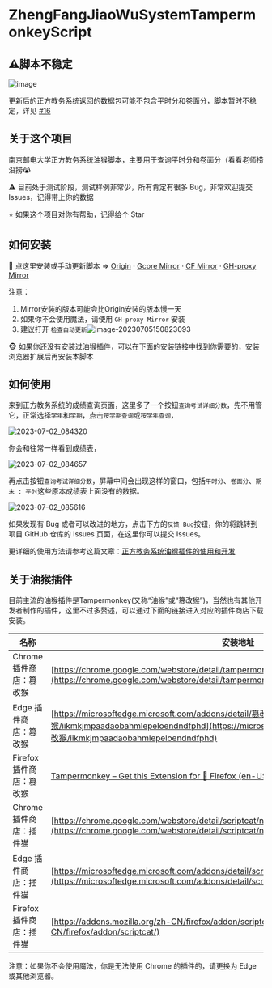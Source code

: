# ZhengFangJiaoWuSystemTampermonkeyScript

## ⚠️脚本不稳定
 
![image](https://github.com/love98ooo/ZhengFangJiaoWuSystemTampermonkeyScript/assets/77888749/ebe9d883-cdc7-4e02-b2f8-1b11812a4622)

更新后的正方教务系统返回的数据包可能不包含平时分和卷面分，脚本暂时不稳定，详见 [#16](https://github.com/love98ooo/ZhengFangJiaoWuSystemTampermonkeyScript/issues/16)


## 关于这个项目

南京邮电大学正方教务系统油猴脚本，主要用于查询平时分和卷面分（看看老师捞没捞😭

⚠️ 目前处于测试阶段，测试样例非常少，所有肯定有很多 Bug，非常欢迎提交 Issues，记得带上你的数据

:star: 如果这个项目对你有帮助，记得给个 Star

## 如何安装

🥰 点这里安装或手动更新脚本 => [Origin](https://raw.githubusercontent.com/love98ooo/ZhengFangJiaoWuSystemTampermonkeyScript/master/tampermonkey_script.user.js) · [Gcore Mirror](https://gcore.jsdelivr.net/gh/love98ooo/ZhengFangJiaoWuSystemTampermonkeyScript@master/tampermonkey_script.user.js) · [CF Mirror](https://testingcf.jsdelivr.net/gh/love98ooo/ZhengFangJiaoWuSystemTampermonkeyScript@master/tampermonkey_script.user.js) · [GH-proxy Mirror](https://gh.api.99988866.xyz/https://raw.githubusercontent.com/love98ooo/ZhengFangJiaoWuSystemTampermonkeyScript/master/tampermonkey_script.user.js)

注意：

1. Mirror安装的版本可能会比Origin安装的版本慢一天
2. 如果你不会使用魔法，请使用 `GH-proxy Mirror` 安装
3. 建议打开 `检查自动更新`![image-20230705150823093](https://testingcf.jsdelivr.net/gh/love98ooo/pictures_for_blog@master/imgs202307051513548.png)

🐵 如果你还没有安装过油猴插件，可以在下面的安装链接中找到你需要的，安装浏览器扩展后再安装本脚本

## 如何使用

来到正方教务系统的成绩查询页面，这里多了一个按钮`查询考试详细分数`，先不用管它，正常选择`学年`和`学期`，点击`按学期查询`或`按学年查询`，

![2023-07-02_084320](https://testingcf.jsdelivr.net/gh/love98ooo/pictures_for_blog@master/imgs/202307031408291.png)

你会和往常一样看到成绩表，

![2023-07-02_084657](https://testingcf.jsdelivr.net/gh/love98ooo/pictures_for_blog@master/imgs/202307031408292.png)

再点击按钮`查询考试详细分数`，屏幕中间会出现这样的窗口，包括`平时分`、`卷面分`、`期末 : 平时`这些原本成绩表上面没有的数据。

![2023-07-02_085616](https://testingcf.jsdelivr.net/gh/love98ooo/pictures_for_blog@master/imgs/202307031408293.png)

如果发现有 Bug 或者可以改进的地方，点击下方的`反馈 Bug`按钮，你的将跳转到项目 GitHub 仓库的 Issues 页面，在这里你可以提交 Issues。

更详细的使用方法请参考这篇文章：[正方教务系统油猴插件的使用和开发](https://blog.love98.net/archives/zfjw-system-you-hou-cha-jian-de-shi-yong-he-kai-fa)

## 关于油猴插件

目前主流的油猴插件是Tampermonkey(又称“油猴”或“篡改猴”)，当然也有其他开发者制作的插件，这里不过多赘述，可以通过下面的链接进入对应的插件商店下载安装。

| 名称                     | 安装地址                                                     |
| ------------------------ | ------------------------------------------------------------ |
| Chrome 插件商店：篡改猴  | [https://chrome.google.com/webstore/detail/tampermonkey/dhdgffkkebhmkfjojejmpbldmpobfkfo](https://chrome.google.com/webstore/detail/tampermonkey/dhdgffkkebhmkfjojejmpbldmpobfkfo) |
| Edge 插件商店：篡改猴    | [https://microsoftedge.microsoft.com/addons/detail/篡改猴/iikmkjmpaadaobahmlepeloendndfphd](https://microsoftedge.microsoft.com/addons/detail/篡改猴/iikmkjmpaadaobahmlepeloendndfphd) |
| Firefox 插件商店：篡改猴 | [Tampermonkey – Get this Extension for 🦊 Firefox (en-US) (mozilla.org)](https://addons.mozilla.org/en-US/firefox/addon/tampermonkey/) |
| Chrome 插件商店：插件猫  | [https://chrome.google.com/webstore/detail/scriptcat/ndcooeababalnlpkfedmmbbbgkljhpjf](https://chrome.google.com/webstore/detail/scriptcat/ndcooeababalnlpkfedmmbbbgkljhpjf) |
| Edge 插件商店：插件猫    | [https://microsoftedge.microsoft.com/addons/detail/scriptcat/liilgpjgabokdklappibcjfablkpcekh](https://microsoftedge.microsoft.com/addons/detail/scriptcat/liilgpjgabokdklappibcjfablkpcekh) |
| Firefox 插件商店：插件猫 | [https://addons.mozilla.org/zh-CN/firefox/addon/scriptcat/](https://addons.mozilla.org/zh-CN/firefox/addon/scriptcat/) |

注意：如果你不会使用魔法，你是无法使用 Chrome 的插件的，请更换为 Edge 或其他浏览器。
